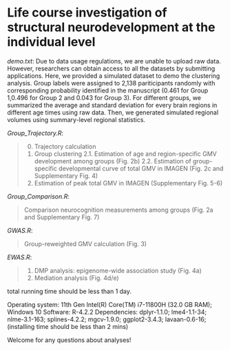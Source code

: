 # Life course investigation of structural neurodevelopment at the individual level

*demo.txt*: Due to data usage regulations, we are unable to upload raw data. However, researchers can obtain access to all the datasets by submitting applications. Here, we provided a simulated dataset to demo the clustering analysis. Group labels were assigned to 2,138 pariticipants randomly with corresponding probability identified in the manuscript (0.461 for Group 1,0.496 for Group 2 and 0.043 for Group 3). For different groups, we summarized the average and standard deviation for every brain regions in different age times using raw data. Then, we generated simulated regional volumes using summary-level regional statistics.

*Group_Trajectory.R*: 
> 0. Trajectory calculation
> 1. Group clustering
> 2.1. Estimation of age and region-specific GMV development among groups (Fig. 2b)
> 2.2. Estimation of group-specific developmental curve of total GMV in IMAGEN (Fig. 2c and Supplementary Fig. 4)
> 3. Estimation of peak total GMV in IMAGEN (Supplementary Fig. 5-6)

*Group_Comparison.R*:
> Comparison neurocognition measurements among groups (Fig. 2a and Supplementary Fig. 7)

*GWAS.R*:
> Group-reweighted GMV calculation (Fig. 3)

*EWAS.R*:
> 1. DMP analysis: epigenome-wide association study (Fig. 4a)
> 2. Mediation analysis (Fig. 4d/e)

total running time should be less than 1 day.

Operating system: 11th Gen Intel(R) Core(TM) i7-11800H (32.0 GB RAM); Windows 10
Software: R-4.2.2
Dependencies: dplyr-1.1.0; lme4-1.1-34; nlme-3.1-163; splines-4.2.2; mgcv-1.9.0; ggplot2-3.4.3; lavaan-0.6-16; (installing time should be less than 2 mins)

Welcome for any questions about analyses!
